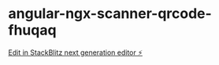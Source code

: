 # angular-ngx-scanner-qrcode-fhuqaq

[Edit in StackBlitz next generation editor ⚡️](https://stackblitz.com/~/github.com/Sirajudeen123/angular-ngx-scanner-qrcode-fhuqaq)